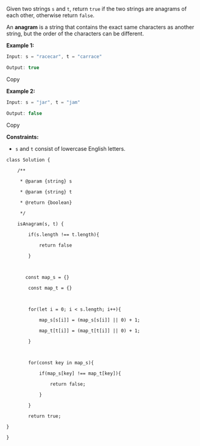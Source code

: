 Given two strings `s` and `t`, return `true` if the two strings are anagrams of each other, otherwise return `false`.

An **anagram** is a string that contains the exact same characters as another string, but the order of the characters can be different.

**Example 1:**

```java
Input: s = "racecar", t = "carrace"

Output: true
```

Copy

**Example 2:**

```java
Input: s = "jar", t = "jam"

Output: false
```

Copy

**Constraints:**

- `s` and `t` consist of lowercase English letters.

```
class Solution {

    /**

     * @param {string} s

     * @param {string} t

     * @return {boolean}

     */

    isAnagram(s, t) {

        if(s.length !== t.length){

            return false

        }

  

       const map_s = {}

        const map_t = {}

  

        for(let i = 0; i < s.length; i++){

            map_s[s[i]] = (map_s[s[i]] || 0) + 1;

            map_t[t[i]] = (map_t[t[i]] || 0) + 1;

        }

  

        for(const key in map_s){

            if(map_s[key] !== map_t[key]){

                return false;

            }

        }

        return true;

}

}
```